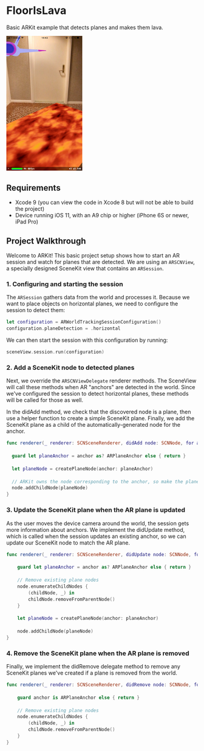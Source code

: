 # FloorIsLava
Basic ARKit example that detects planes and makes them lava.

<img src="IMG_0700.PNG" width="200">

## Requirements
- Xcode 9 (you can view the code in Xcode 8 but will not be able to build the project)
- Device running iOS 11, with an A9 chip or higher (iPhone 6S or newer, iPad Pro)

## Project Walkthrough

Welcome to ARKit! This basic project setup shows how to start an AR session and watch for planes that are detected. We are using an `ARSCNView`, a specially designed SceneKit view that contains an `ARSession`. 

### 1. Configuring and starting the session

The `ARSession` gathers data from the world and processes it. Because we want to place objects on horizontal planes, we need to configure the session to detect them:

```swift
let configuration = ARWorldTrackingSessionConfiguration()
configuration.planeDetection = .horizontal
```

We can then start the session with this configuration by running:

```swift
sceneView.session.run(configuration)
```

### 2. Add a SceneKit node to detected planes

Next, we override the `ARSCNViewDelegate` renderer methods. The SceneView will call these methods when AR "anchors" are detected in the world. Since we've configured the session to detect horizontal planes, these methods will be called for those as well.

In the didAdd method, we check that the discovered node is a plane, then use a helper function to create a simple SceneKit plane. Finally, we add the SceneKit plane as a child of the automatically-generated node for the anchor.

```swift
func renderer(_ renderer: SCNSceneRenderer, didAdd node: SCNNode, for anchor: ARAnchor) {

  guard let planeAnchor = anchor as? ARPlaneAnchor else { return }
  
  let planeNode = createPlaneNode(anchor: planeAnchor)
  
  // ARKit owns the node corresponding to the anchor, so make the plane a child node.
  node.addChildNode(planeNode) 
}
```

### 3. Update the SceneKit plane when the AR plane is updated

As the user moves the device camera around the world, the session gets more information about anchors. We implement the didUpdate method, which is called when the session updates an existing anchor, so we can update our SceneKit node to match the AR plane.

```swift
func renderer(_ renderer: SCNSceneRenderer, didUpdate node: SCNNode, for anchor: ARAnchor) {

    guard let planeAnchor = anchor as? ARPlaneAnchor else { return }

    // Remove existing plane nodes
    node.enumerateChildNodes {
        (childNode, _) in
        childNode.removeFromParentNode()
    }

    let planeNode = createPlaneNode(anchor: planeAnchor)

    node.addChildNode(planeNode)
}
```

### 4. Remove the SceneKit plane when the AR plane is removed

Finally, we implement the didRemove delegate method to remove any SceneKit planes we've created if a plane is removed from the world.

```swift
func renderer(_ renderer: SCNSceneRenderer, didRemove node: SCNNode, for anchor: ARAnchor) {

    guard anchor is ARPlaneAnchor else { return }

    // Remove existing plane nodes
    node.enumerateChildNodes {
        (childNode, _) in
        childNode.removeFromParentNode()
    }
}
```

